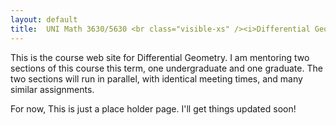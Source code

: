 ```yaml
---
layout: default
title:  UNI Math 3630/5630 <br class="visible-xs" /><i>Differential Geometry</i>
---
```


<div class="row">
  <div class="col-xs-12">
    <p class="lead">
      This is the course web site for Differential Geometry. I am mentoring two
      sections of this course this term, one undergraduate and one graduate. The
      two sections will run in parallel, with identical meeting times, and
      many similar assignments.
    </p>
  </div>
</div>

<div class="row">
  <div class="col-sm-4 hidden-xs">
  </div>
  <div class="col-xs-12 sm-4">
    For now, This is just a place holder page. I'll get things updated soon!
  </div>
  <div class="col-sm-4 visible-sm">
  </div>
<div class="row visible-xs hidden-xs">
  <p><br /></p>
</div>
